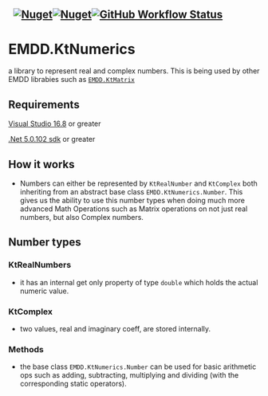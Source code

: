 &nbsp; [![Nuget](https://img.shields.io/nuget/v/EMDD.KtNumerics)](https://www.nuget.org/packages/EMDD.KtNumerics/)[![Nuget](https://img.shields.io/nuget/dt/EMDD.KtNumerics)](https://www.nuget.org/stats/packages/EMDD.KtNumerics?groupby=Version&groupby=ClientName&groupby=ClientVersion)[![GitHub Workflow Status](https://img.shields.io/github/workflow/status/marlond18/EMDD.KtNumerics/RunTests)](https://github.com/marlond18/EMDD.KtNumerics/actions/workflows/runTest.yml)
&nbsp; 
----------------

# EMDD.KtNumerics
a library to represent real and complex numbers. This is being used by other EMDD librabies such as [```EMDD.KtMatrix```](https://github.com/marlond18/EMDD.KtMatrix)

## Requirements

[Visual Studio 16.8](https://visualstudio.microsoft.com/vs) or greater

[.Net 5.0.102 sdk](https://dotnet.microsoft.com/download/dotnet/5.0) or greater

## How it works
- Numbers can either be represented by ```KtRealNumber``` and ```KtComplex``` both inheriting from an abstract base class ```EMDD.KtNumerics.Number```. This gives us the ability to use this number types when doing much more advanced Math Operations such as Matrix operations on not just real numbers, but also Complex numbers.


## Number types
### KtRealNumbers
- it has an internal get only property of type `double` which holds the actual numeric value.

### KtComplex
- two values, real and imaginary coeff, are stored internally.

### Methods
- the base class ```EMDD.KtNumerics.Number``` can be used for basic arithmetic ops such as adding, subtracting, multiplying and dividing (with the corresponding static operators).